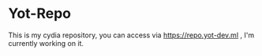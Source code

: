 # Yot-Repo
This is my cydia repository, you can access via https://repo.yot-dev.ml , I'm currently working on it. 
